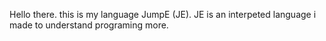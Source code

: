 Hello there. this is my language JumpE (JE).
JE is an interpeted language i made to understand programing more.
